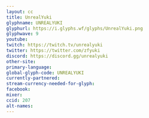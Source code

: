```yaml
---
layout: cc
title: UnrealYuki
glyphname: UNREALYUKI
glyphurl: https://i.glyphs.wf/glyphs/UnrealYuki.png
glyphwave: 9
youtube: 
twitch: https://twitch.tv/unrealyuki
twitter: https://twitter.com/zfyuki
discord: https://discord.gg/unrealyuki
other-site: 
primary-language: 
global-glyph-code: UNREALYUKI
currently-partnered: 
stream-currency-needed-for-glyph: 
facebook: 
mixer: 
ccid: 207
alt-names: 
---
```



